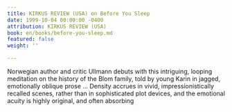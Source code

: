 ```yaml
---
title: KIRKUS REVIEW (USA) on Before You Sleep
date: 1999-10-04 00:00:00 -0400
attribution: KIRKUS REVIEW (USA)
book: en/books/before-you-sleep.md
featured: false
weight: ''

---
```

Norwegian author and critic Ullmann debuts with this intriguing, looping meditation on the history of the Blom family, told by young Karin in jagged, emotionally oblique prose … Density accrues in vivid, impressionistically recalled scenes, rather than in sophisticated plot devices, and the emotional acuity is highly original, and often absorbing